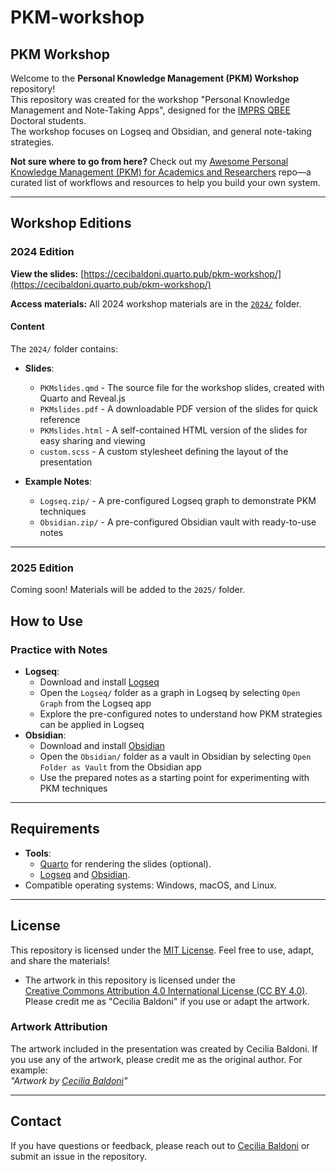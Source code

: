 # PKM-workshop

## PKM Workshop

Welcome to the **Personal Knowledge Management (PKM) Workshop** repository! <br>
This repository was created for the workshop "Personal Knowledge Management and Note-Taking Apps", designed for the [IMPRS QBEE](https://imprs-qbee.mpg.de/) Doctoral students. <br>
The workshop focuses on Logseq and Obsidian, and general note-taking strategies.

**Not sure where to go from here?**
Check out my [Awesome Personal Knowledge Management (PKM) for Academics and Researchers](https://github.com/cecibaldoni/awesome-PKM-for-academics) repo—a curated list of workflows and resources to help you build your own system.

---

## Workshop Editions

### 2024 Edition


**View the slides:** [https://cecibaldoni.quarto.pub/pkm-workshop/](https://cecibaldoni.quarto.pub/pkm-workshop/)

**Access materials:** All 2024 workshop materials are in the [`2024/`](2024/) folder.

#### Content

The `2024/` folder contains:
- **Slides**: 
  - `PKMslides.qmd` - The source file for the workshop slides, created with Quarto and Reveal.js
  - `PKMslides.pdf` - A downloadable PDF version of the slides for quick reference
  - `PKMslides.html` - A self-contained HTML version of the slides for easy sharing and viewing
  - `custom.scss` - A custom stylesheet defining the layout of the presentation

- **Example Notes**: 
  - `Logseq.zip/` - A pre-configured Logseq graph to demonstrate PKM techniques
  - `Obsidian.zip/` - A pre-configured Obsidian vault with ready-to-use notes

---

### 2025 Edition

Coming soon! Materials will be added to the `2025/` folder.

## How to Use

### Practice with Notes
- **Logseq**:
  - Download and install [Logseq](https://logseq.com/)
  - Open the `Logseq/` folder as a graph in Logseq by selecting `Open Graph` from the Logseq app
  - Explore the pre-configured notes to understand how PKM strategies can be applied in Logseq
- **Obsidian**:
  - Download and install [Obsidian](https://obsidian.md/)
  - Open the `Obsidian/` folder as a vault in Obsidian by selecting `Open Folder as Vault` from the Obsidian app
  - Use the prepared notes as a starting point for experimenting with PKM techniques

---

## Requirements

- **Tools**:
  - [Quarto](https://quarto.org/docs/get-started/) for rendering the slides (optional).
  - [Logseq](https://logseq.com/) and [Obsidian](https://obsidian.md/).
- Compatible operating systems: Windows, macOS, and Linux.

---

## License

This repository is licensed under the [MIT License](LICENSE). Feel free to use, adapt, and share the materials!
- The artwork in this repository is licensed under the  
  [Creative Commons Attribution 4.0 International License (CC BY 4.0)](https://creativecommons.org/licenses/by/4.0/).  
  Please credit me as "Cecilia Baldoni" if you use or adapt the artwork.

### Artwork Attribution
The artwork included in the presentation was created by Cecilia Baldoni. If you use any of the artwork, please credit me as the original author. For example:  
*"Artwork by [Cecilia Baldoni](https://cecibaldoni.github.io/)"*

---

## Contact

If you have questions or feedback, please reach out to [Cecilia Baldoni](cbaldoni@ab.mpg.de) or submit an issue in the repository.
